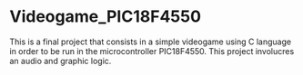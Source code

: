 # Videogame_PIC18F4550
This is a final project that consists in a simple videogame using C language in order to be run in the microcontroller PIC18F4550. This project involucres an audio and graphic logic.
